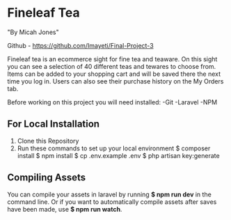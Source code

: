 # Fineleaf Tea
"By Micah Jones"

Github - https://github.com/Imayeti/Final-Project-3

Fineleaf tea is an ecommerce sight for fine tea and teaware. On this sight you can see a selection of 40 different teas and tewares to choose from. Items can be added to your shopping cart and will be saved there the next time you log in. Users can also see their purchase history on the My Orders tab.

Before working on this project you will need installed:
  -Git
  -Laravel
  -NPM

## For Local Installation
  1. Clone this Repository
  2. Run these commands to set up your local environment
    $ composer install
    $ npm install
    $ cp .env.example .env
    $ php artisan key:generate

## Compiling Assets
  You can compile your assets in laravel by running **$ npm run dev** in the command line. Or if you want to automatically
  compile assets after saves have been made, use **$ npm run watch**.
